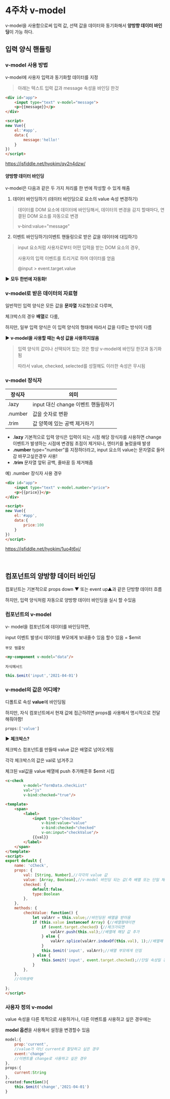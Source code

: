 # 4주차  v-model

v-model을 사용함으로써 입력 값, 선택 값을 데이터와 동기화해서  **양방향 데이터 바인딩**이 가능 하다.



## 입력 양식 핸들링



### v-model 사용 방법

v-model에 사용자 입력과 동기화할 데이터를 지정

> 아래는 텍스트 입력 값과 message 속성을 바인딩 한것

```html
<div id="app">
	<input type="text" v-model="message">
	<p>{{message}}</p>
</div>

<script>
new Vue({
    el:'#app',
    data:{
        message:'hello!'
    }
})
</script>
```

https://jsfiddle.net/hyokim/qy2n4dzw/



#### 양방향 데이터 바인딩

v-model은 다음과 같은 두 가지 처리를 한 번에 작성할 수 있게 해줌

1. 데이터 바인딩하기 (데이터 바인딩으로 요소의 value  속성 변경하기)

> 데이터를 DOM 요소에 데이터에 바인딩해서, 데이터의 변경을 감지 할때마다, 연결된 DOM 요소를 자동으로 변경
>
> v-bind:value="message"

2. 이벤트 바인딩하기(이벤트 핸들링으로 받은 값을 데이터에 대입하기)

> input 요소처럼 사용자로부터 어떤 입력을 받는 DOM 요소의 경우, 
>
> 사용자의 입력 이벤트를 트리거로 하여 데이터를 얻음
>
> @input > event.target.value

**▶ 모두 한번에 자동화!**



### v-model로 받은 데이터의 자료형

일반적인 입력 양식은 모든 값을 **문자열** 자료형으로 다루며, 

체크박스의 경우 **배열**로 다룸,

하지만, 일부 입력 양식은 이 입력 양식의 형태에 따라서 값을 다루는 방식이 다름



**▶ v-model을 사용할 때는 속성 값을 사용하지않음**

> 입력 양식의 값이나 선택되어 있는 것은 항상 v-model에 바인딩 한것과 동기화 됨
>
> 따라서  value, checked, selected를 성절해도 이러한 속성은 무시됨





### v-model 장식자

| 장식자  | 의미                                |
| ------- | ----------------------------------- |
| .lazy   | input 대신 change 이벤트 핸들링하기 |
| .number | 값을 숫자로 변환                    |
| .trim   | 값 양쪽에 있는 공백 제거하기        |

- **.lazy** 
  기본적으로 입력 양식은 입력이 되는 시점 
  해당 장식자를 사용하면 change 이벤트가 발생하는 시점에 변경됨 초점이 제거되나, 엔터키를 눌렀을때 발생
- **.number**
  type="number"를 지정하더라고, input 요소의 value는 문자열로 들어감 바꾸고싶은경우 사용!
- **.trim**
  문자열 앞뒤 공백, 줄바꿈 등 제거해줌



예) .number 장식자 사용 경우

```html
<div id="app">
	<input type="text" v-model.number="price">
	<p>{{price}}</p>
</div>

<script>
new Vue({
    el:'#app',
    data:{
        price:100
    }
})
</script>
```

https://jsfiddle.net/hyokim/1uo4t6xj/



<br>



## 컴포넌트의 양방향 데이터 바인딩

컴포넌트는 기본적으로 props down ▼  또는 event up▲과 같은 단방향 데이터 흐름

하지만, 입력 양식처럼 자동으로 양방향 데이터 바인딩을 실시 할 수있음



### 컴포넌트의 v-model

v- model을 컴포넌트에 데이터를 바인딩하면,

input 이벤트 발생시 데이터를 부모에게 보내줄수 있음 할수 있음 = $emit

`부모 템플릿`

```html
<my-component v-model="data"/>
```

`자식메서드`

```javascript
this.$emit('input','2021-04-01')
```





### v-model의 값은 어디에?

디폴트로 속성 **value**에 바인딩됨

하지만, 자식 컴포넌트에서 현재 값에 접근하려면  props를 사용해서 명시적으로 전달 해줘야함! 

```javascript
props:['value']
```



**▶ 체크박스?**

체크박스 컴포넌트를 만들때 value 값은 배열로 넘어오게됨

각각 체크박스의 값은 val로 넘겨주고 

체크된 val값을 value 배열에 push 추가해준후 $emit 시킴

```html
<c-check
		v-model="formData.checkList"
		val="js"
		v-bind:checked="true"/>
```

```html
<template>
	<span>
		<label>
			<input type="checkbox"
				v-bind:value="value"
				v-bind:checked="checked"
				v-on:input="checkValue"/>
			{{val}}
		</label>
	</span>
</template>
<script>
export default {
	name: 'cCheck',
	props: {
		val: [String, Number],//각각의 value 값
		value: [Array, Boolean],//v-model 바인딩 되는 값(즉 배열 또는 단일 체크)
		checked: {
			default:false,
			type:Boolean
		},
	},
	methods: {
		checkValue: function() {
			let valArr = this.value;//바인딩된 배열을 받아옴
			if (this.value instanceof Array) {//배열형태이면
				if (event.target.checked) {//체크가되면
					valArr.push(this.val);//배열에 해당 값 추가
				} else {
					valArr.splice(valArr.indexOf(this.val), 1);//배열해 해당 값 제거
				}
				this.$emit('input', valArr);//배열 부모에게 던짐
			} else {
				this.$emit('input', event.target.checked);//단일 속성일 경우 boolean값 던져줌
			}
		},
	},
	//이하생략
	
};
</script>
```



### 사용자 정의 v-model

value 속성을 다른 목적으로 사용하거나, 다른 이벤트를 사용하고 싶은 경우에는

**model 옵션**을 사용해서 설정을 변경할수 있음

```javascript
model:{
	prop:'current',
	//value가 아닌 current로 할당하고 싶은 경우
	event:'change'
	//이벤트를 change로 사용하고 싶은 경우
},
props:{
    current:String
},
created:function(){
    this.$emit('change','2021-04-01')
}
```


